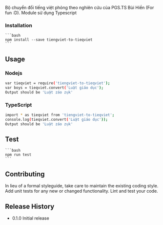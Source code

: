 Bộ chuyển đổi tiếng việt phỏng theo nghiên cứu của PGS.TS Bùi Hiền (For fun :D). Module sử dụng Typescript

### Installation
    ```bash 
    npm install --save tiengviet-to-tieqviet
    ```

## Usage
### Nodejs
```bash
var tieqviet = require('tiengviet-to-tieqviet');
var boys = tieqviet.convert('Luật giáo dục');
Output should be 'Luật záo zụk'
```

### TypeScript
```bash
import * as tieqviet from 'tiengviet-to-tieqviet';
console.log(tieqviet.convert('Luật giáo dục'));
Output should be 'Luật záo zụk'
```

## Test
    ```bash 
    npm run test
    ```

## Contributing

In lieu of a formal styleguide, take care to maintain the existing coding style.
    Add unit tests for any new or changed functionality. Lint and test your code.

## Release History

* 0.1.0 Initial release